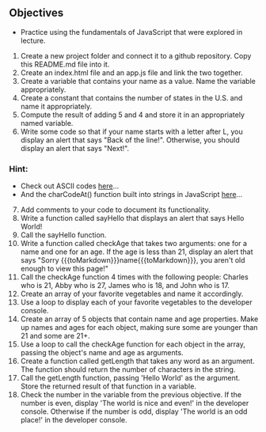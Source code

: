 ## Objectives

* Practice using the fundamentals of JavaScript that were explored in lecture.

01. Create a new project folder and connect it to a github repository. Copy this README.md file into it.
02. Create an index.html file and an app.js file and link the two together.
03. Create a variable that contains your name as a value. Name the variable appropriately.
04. Create a constant that contains the number of states in the U.S. and name it appropriately.
05. Compute the result of adding 5 and 4 and store it in an appropriately named variable.
06. Write some code so that if your name starts with a letter after L, you display an alert that says "Back of the line!". Otherwise, you should display an alert that says "Next!". 
  
### Hint: 
* Check out ASCII codes [here](https://ascii.cl)...
* And the charCodeAt() function built into strings in JavaScript  [here](https://developer.mozilla.org/en-US/docs/Web/JavaScript/Reference/Global_Objects/String/charCodeAt )...

07. Add comments to your code to document its functionality.
08. Write a function called sayHello that displays an alert that says Hello World!
09. Call the sayHello function.
010. Write a function called checkAge that takes two arguments: one for a name and one for an age. If the age is less than 21, display an alert that says "Sorry {{{toMarkdown}}}name{{{toMarkdown}}}, you aren't old enough to view this page!"
011. Call the checkAge function 4 times with the following people: Charles who is 21, Abby who is 27, James who is 18, and John who is 17.
012. Create an array of your favorite vegetables and name it accordingly.
013. Use a loop to display each of your favorite vegetables to the developer console.
014. Create an array of 5 objects that contain name and age properties. Make up names and ages for each object, making sure some are younger than 21 and some are 21+.
015. Use a loop to call the checkAge function for each object in the array, passing the object's name and age as arguments.
016. Create a function called getLength that takes any word as an argument. The function should return the number of characters in the string.
017. Call the getLength function, passing 'Hello World' as the argument. Store the returned result of that function in a variable.
018. Check the number in the variable from the previous objective. If the number is even, display 'The world is nice and even!' in the developer console. Otherwise if the number is odd, display 'The world is an odd place!' in the developer console.